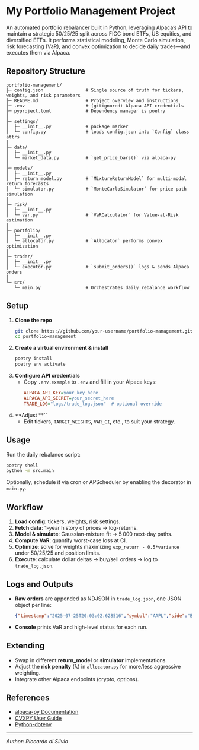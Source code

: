# My Portfolio Management Project

An automated portfolio rebalancer built in Python, leveraging Alpaca’s API to maintain a strategic 50/25/25 split across FICC bond ETFs, US equities, and diversified ETFs. It performs statistical modeling, Monte Carlo simulation, risk forecasting (VaR), and convex optimization to decide daily trades—and executes them via Alpaca.

## Repository Structure

```
portfolio-management/
├─ config.json                # Single source of truth for tickers, weights, and risk parameters
├─ README.md                  # Project overview and instructions
├─ .env                       # (gitignored) Alpaca API credentials
├─ pyproject.toml             # Dependency manager is poetry
│
├─ settings/
│  ├─ __init__.py             # package marker
│  └─ config.py               # loads config.json into `Config` class attrs
│
├─ data/
│  ├─ __init__.py
│  └─ market_data.py          # `get_price_bars()` via alpaca-py
│
├─ models/
│  ├─ __init__.py
│  ├─ return_model.py         # `MixtureReturnModel` for multi-modal return forecasts
│  └─ simulator.py            # `MonteCarloSimulator` for price path simulation
│
├─ risk/
│  ├─ __init__.py
│  └─ var.py                  # `VaRCalculator` for Value-at-Risk estimation
│
├─ portfolio/
│  ├─ __init__.py
│  └─ allocator.py            # `Allocator` performs convex optimization
│
├─ trader/
│  ├─ __init__.py
│  └─ executor.py             # `submit_orders()` logs & sends Alpaca orders
│
└─ src/
   └─ main.py                 # Orchestrates daily_rebalance workflow
```

## Setup

1. **Clone the repo**
   ```bash
   git clone https://github.com/your-username/portfolio-management.git
   cd portfolio-management
   ```
2. **Create a virtual environment & install**
   ```bash
   poetry install
   poetry env activate
   ```
3. **Configure API credentials**
   - Copy `.env.example` to `.env` and fill in your Alpaca keys:
     ```ini
     ALPACA_API_KEY=your_key_here
     ALPACA_API_SECRET=your_secret_here
     TRADE_LOG="logs/trade_log.json"  # optional override
     ```
4. **Adjust **``
   - Edit tickers, `TARGET_WEIGHTS`, `VAR_CI`, etc., to suit your strategy.

## Usage

Run the daily rebalance script:

```bash
poetry shell
python -m src.main
```

Optionally, schedule it via cron or APScheduler by enabling the decorator in `main.py`.

## Workflow

1. **Load config**: tickers, weights, risk settings.
2. **Fetch data**: 1-year history of prices → log-returns.
3. **Model & simulate**: Gaussian-mixture fit → 5 000 next-day paths.
4. **Compute VaR**: quantify worst-case loss at CI.
5. **Optimize**: solve for weights maximizing `exp_return - 0.5*variance` under 50/25/25 and position limits.
6. **Execute**: calculate dollar deltas → buy/sell orders → log to `trade_log.json`.

## Logs and Outputs

- **Raw orders** are appended as NDJSON in `trade_log.json`, one JSON object per line:
  ```json
  {"timestamp":"2025-07-25T20:03:02.628516","symbol":"AAPL","side":"BUY","qty":10,"price":179.45,"nav":1002483.77, "cash_left": 51614.72}
  ```
- **Console** prints VaR and high-level status for each run.

## Extending

- Swap in different **return\_model** or **simulator** implementations.
- Adjust the **risk penalty** (λ) in `allocator.py` for more/less aggressive weighting.
- Integrate other Alpaca endpoints (crypto, options).

## References

- [alpaca-py Documentation](https://alpaca.markets/docs/)
- [CVXPY User Guide](https://www.cvxpy.org/)
- [Python-dotenv](https://github.com/theskumar/python-dotenv)

---

*Author: Riccardo di Silvio*
